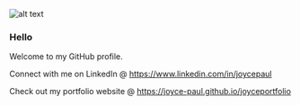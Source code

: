 ![alt text](https://res.cloudinary.com/dkeq8ujhv/image/upload/v1594386163/Screenshot_2020-07-10_at_8.57.10_PM_p1bkac.png)

### Hello

Welcome to my GitHub profile. 

Connect with me on LinkedIn @ 
https://www.linkedin.com/in/joycepaul

Check out my portfolio website @
https://joyce-paul.github.io/joyceportfolio

